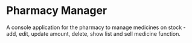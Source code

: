 # Pharmacy Manager
A console application for the pharmacy to manage medicines on stock - add, edit, update amount, delete, show list and sell medicine function.
